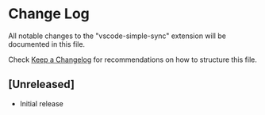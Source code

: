 # Change Log
All notable changes to the "vscode-simple-sync" extension will be documented in this file.

Check [Keep a Changelog](http://keepachangelog.com/) for recommendations on how to structure this file.

## [Unreleased]
- Initial release
